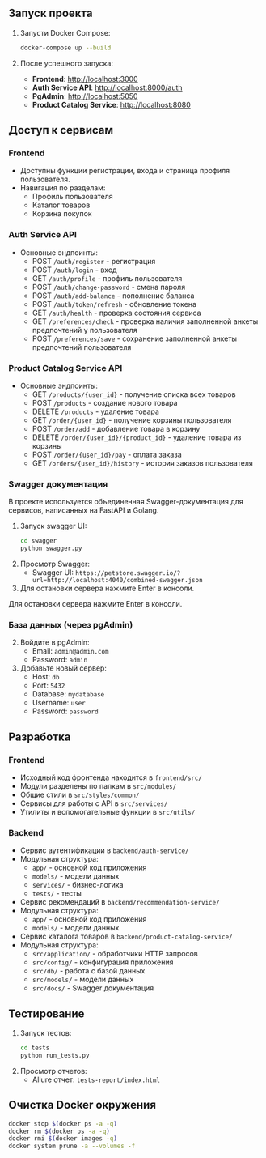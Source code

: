 ## Запуск проекта

1. Запусти Docker Compose:

   ```bash
   docker-compose up --build
   ```

2. После успешного запуска:

   - **Frontend**: [http://localhost:3000](http://localhost:3000)
   - **Auth Service API**: [http://localhost:8000/auth](http://localhost:8000/auth)
   - **PgAdmin**: [http://localhost:5050](http://localhost:5050)
   - **Product Catalog Service**: [http://localhost:8080](http://localhost:8080)

## Доступ к сервисам

### Frontend
- Доступны функции регистрации, входа и страница профиля пользователя.
- Навигация по разделам:
  - Профиль пользователя
  - Каталог товаров
  - Корзина покупок

### Auth Service API
- Основные эндпоинты:
  - POST `/auth/register` - регистрация
  - POST `/auth/login` - вход
  - GET `/auth/profile` - профиль пользователя
  - POST `/auth/change-password` - смена пароля
  - POST `/auth/add-balance` - пополнение баланса
  - POST `/auth/token/refresh` - обновление токена
  - GET `/auth/health` - проверка состояния сервиса
  - GET `/preferences/check` - проверка наличия заполненной анкеты предпочтений у пользователя
  - POST `/preferences/save` - сохранение заполненной анкеты предпочтений пользователя

### Product Catalog Service API
- Основные эндпоинты:
  - GET `/products/{user_id}` - получение списка всех товаров
  - POST `/products` - создание нового товара
  - DELETE `/products` - удаление товара
  - GET `/order/{user_id}` - получение корзины пользователя
  - POST `/order/add` - добавление товара в корзину
  - DELETE `/order/{user_id}/{product_id}` - удаление товара из корзины
  - POST `/order/{user_id}/pay` - оплата заказа
  - GET `/orders/{user_id}/history` - история заказов пользователя

### Swagger документация
В проекте используется объединенная Swagger-документация для сервисов, написанных на FastAPI и Golang.
1. Запуск swagger UI:
   ```bash
   cd swagger
   python swagger.py
   ```
2. Просмотр Swagger:
   - Swagger UI: `https://petstore.swagger.io/?url=http://localhost:4040/combined-swagger.json`
3. Для остановки сервера нажмите Enter в консоли.

Для остановки сервера нажмите Enter в консоли.
### База данных (через pgAdmin)
2. Войдите в pgAdmin:
   - Email: `admin@admin.com`
   - Password: `admin`
3. Добавьте новый сервер:
   - Host: `db`
   - Port: `5432`
   - Database: `mydatabase`
   - Username: `user`
   - Password: `password`

## Разработка

### Frontend
- Исходный код фронтенда находится в `frontend/src/`
- Модули разделены по папкам в `src/modules/`
- Общие стили в `src/styles/common/`
- Сервисы для работы с API в `src/services/`
- Утилиты и вспомогательные функции в `src/utils/`

### Backend
- Сервис аутентификации в `backend/auth-service/`
- Модульная структура:
  - `app/` - основной код приложения
  - `models/` - модели данных
  - `services/` - бизнес-логика
  - `tests/` - тесты
- Сервис рекомендаций в `backend/recommendation-service/`
- Модульная структура:
  - `app/` - основной код приложения
  - `models/` - модели данных
- Сервис каталога товаров в `backend/product-catalog-service/`
- Модульная структура:
  - `src/application/` - обработчики HTTP запросов
  - `src/config/` - конфигурация приложения
  - `src/db/` - работа с базой данных
  - `src/models/` - модели данных
  - `src/docs/` - Swagger документация

## Тестирование

1. Запуск тестов:
   ```bash
   cd tests
   python run_tests.py
   ```
2. Просмотр отчетов:
   - Allure отчет: `tests-report/index.html`

## Очистка Docker окружения

```bash
docker stop $(docker ps -a -q)
docker rm $(docker ps -a -q)
docker rmi $(docker images -q)
docker system prune -a --volumes -f
```
